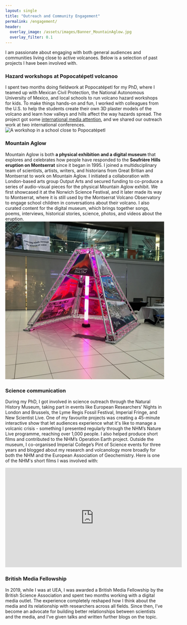 ```yaml
---
layout: single
title: "Outreach and Community Engagement"
permalink: /engagement/
header:
  overlay_image: /assets/images/Banner_MountainAglow.jpg
  overlay_filter: 0.1
---
```


I am passionate about engaging with both general audiences and communities living close to active volcanoes. Below is a selection of past projects I have been involved with.

### Hazard workshops at Popocatépetl volcanoo
I spent two months doing fieldwork at Popocatépetl for my PhD, where I teamed up with Mexican Civil Protection, the National Autonomous University of Mexico, and local schools to run volcano hazard workshops for kids. To make things hands-on and fun, I worked with colleagues from the U.S. to help the students create their own 3D plaster models of the volcano and learn how valleys and hills affect the way hazards spread. The project got some [international media attention](https://www.nationalgeographic.com/culture/article/3d-printed-volcano-map-popocatepetl-mexico), and we shared our outreach work at two international conferences.
![A workshop in a school close to Popocatépetl](assets/images/School_workshop.JPG)

### Mountain Aglow
Mountain Aglow is both **a physical exhibition and a digital museum** that explores and celebrates how people have responded to the **Soufrière Hills eruption on Montserrat** since it began in 1995. I joined a multidsciplinary team of scientists, artists, writers, and historians from Great Britian and Montserrat to work on Mountain Aglow. I initiated a collaboration with London-based arts group Output Arts and secured funding to co-produce a series of audio-visual pieces for the physical Mountain Aglow exhibit. We first showcased it at the Norwich Science Festival, and it later made its way to Montserrat, where it is still used by the Montserrat Volcano Observatory to engage school children in conversations about their volcano. I also curated content for the digital museum, which brings together songs, poems, interviews, historical stories, science, photos, and videos about the eruption. 
![The physical exhibit](assets/images/Inside_Flow_1.jpg)

### Science communication
During my PhD, I got involved in science outreach through the Natural History Museum, taking part in events like European Researchers’ Nights in London and Brussels, the Lyme Regis Fossil Festival, Imperial Fringe, and New Scientist Live. One of my favourite projects was creating a 45-minute interactive show that let audiences experience what it's like to manage a volcanic crisis - something I presented regularly through the NHM’s Nature Live programme, reaching over 1,000 people. I also helped produce short films and contributed to the NHM’s Operation Earth project. Outside the museum, I co-organised Imperial College’s Pint of Science events for three years and blogged about my research and volcanology more broadly for both the NHM and the European Association of Geochemistry. Here is one of the NHM's short films I was involved with:

<iframe width="560" height="315" src="https://youtu.be/5C26yLkS3Ds?si=GNfcbCngbUxQ8jbf" title="Blue Moon video" frameborder="0" allowfullscreen></iframe>

### British Media Fellowship
In 2019, while I was at UEA, I was awarded a British Media Fellowship by the British Science Association and spent two months working with a digital media outlet. The experience completely reshaped how I think about the media and its relationship with researchers across all fields. Since then, I’ve become an advocate for building better relationships between scientists and the media, and I’ve given talks and written further blogs on the topic.
